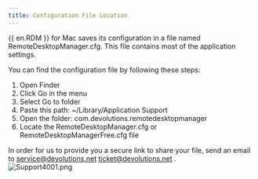 ```yaml
---
title: Configuration File Location
---
```

{{ en.RDM }} for Mac saves its configuration in a file named RemoteDesktopManager.cfg. This file contains most of the application settings.  

You can find the configuration file by following these steps:  

1. Open Finder 
1. Click Go in the menu 
1. Select Go to folder 
1. Paste this path: ~/Library/Application Support 
1. Open the folder: com.devolutions.remotedesktopmanager 
1. Locate the RemoteDesktopManager.cfg or RemoteDesktopManagerFree.cfg file 

In order for us to provide you a secure link to share your file, send an email to [service@devolutions.net](mailto:service@devolutions.net) ticket@devolutions.net .  
![Support4001.png](/img/en/rdm/mac/Support4001.png) 

